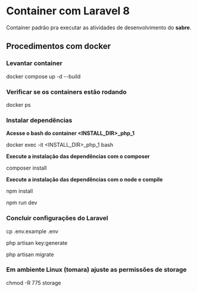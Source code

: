 # Container com Laravel 8
 
Container padrão pra executar as atividades de desenvolvimento do **sabre**.

## Procedimentos com docker 

### Levantar container

docker compose up -d --build

### Verificar se os containers estão rodando

docker ps

### Instalar dependências

**Acesse o bash do container <INSTALL_DIR>_php_1**

docker exec -it <INSTALL_DIR>_php_1 bash

**Execute a instalação das dependências com o composer**

composer install

**Execute a instalação das dependências com o node e compile**

npm install

npm run dev

### Concluir configurações do Laravel

cp .env.example .env

php artisan key:generate

php artisan migrate

### Em ambiente Linux (tomara) ajuste as permissões de storage

chmod -R 775 storage
